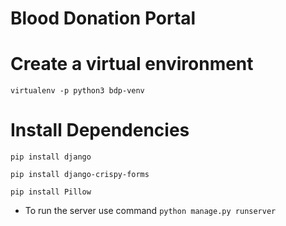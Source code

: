 # Blood Donation Portal

# Create a virtual environment
`virtualenv -p python3 bdp-venv`

# Install Dependencies

`pip install django`

`pip install django-crispy-forms`

`pip install Pillow`

- To run the server use command `python manage.py runserver`
